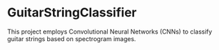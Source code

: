 # GuitarStringClassifier
This project employs Convolutional Neural Networks (CNNs) to classify guitar strings based on spectrogram images.
